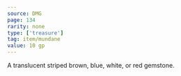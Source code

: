 ```yaml
---
source: DMG
page: 134
rarity: none
type: ['treasure']
tag: item/mundane
value: 10 gp
---
```


A translucent striped brown, blue, white, or red gemstone.

